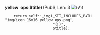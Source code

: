 **yellow_ops($title)** (PubS, Len: 3 ![(&radic;)](https://raw.github.com/TheB3Rt0z/schrimp/master/.inc/img/icon_16x16_green_ok.png ""))  
  
        return self::_img(_SET_INCLUDES_PATH . "img/icon_16x16_yellow_ops.png",
                          "(!)",
                          $title);
